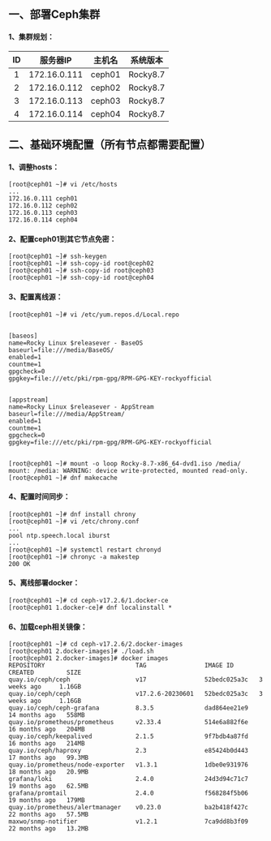 

## 一、部署Ceph集群
#### 1、集群规划：
|ID  |服务器IP     |主机名  |系统版本  |
|:-: |:-:          |:-:     |:-:       |
|1   |172.16.0.111 |ceph01  |Rocky8.7  |
|2   |172.16.0.112 |ceph02  |Rocky8.7  |
|3   |172.16.0.113 |ceph03  |Rocky8.7  |
|4   |172.16.0.114 |ceph04  |Rocky8.7  |


## 二、基础环境配置（所有节点都需要配置）
#### 1、调整hosts：
```shell
[root@ceph01 ~]# vi /etc/hosts
...
172.16.0.111 ceph01
172.16.0.112 ceph02
172.16.0.113 ceph03
172.16.0.114 ceph04

```

#### 2、配置ceph01到其它节点免密：
```shell
[root@ceph01 ~]# ssh-keygen
[root@ceph01 ~]# ssh-copy-id root@ceph02
[root@ceph01 ~]# ssh-copy-id root@ceph03
[root@ceph01 ~]# ssh-copy-id root@ceph04
```

#### 3、配置离线源：
```shell
[root@ceph01 ~]# vi /etc/yum.repos.d/Local.repo 


[baseos]
name=Rocky Linux $releasever - BaseOS
baseurl=file:///media/BaseOS/
enabled=1
countme=1
gpgcheck=0
gpgkey=file:///etc/pki/rpm-gpg/RPM-GPG-KEY-rockyofficial


[appstream]
name=Rocky Linux $releasever - AppStream
baseurl=file:///media/AppStream/
enabled=1
countme=1
gpgcheck=0
gpgkey=file:///etc/pki/rpm-gpg/RPM-GPG-KEY-rockyofficial


```
```shell
[root@ceph01 ~]# mount -o loop Rocky-8.7-x86_64-dvd1.iso /media/
mount: /media: WARNING: device write-protected, mounted read-only.
[root@ceph01 ~]# dnf makecache
```

#### 4、配置时间同步：
```shell
[root@ceph01 ~]# dnf install chrony
[root@ceph01 ~]# vi /etc/chrony.conf
...
pool ntp.speech.local iburst
...
[root@ceph01 ~]# systemctl restart chronyd
[root@ceph01 ~]# chronyc -a makestep
200 OK
```

#### 5、离线部署docker：
```shell
[root@ceph01 ~]# cd ceph-v17.2.6/1.docker-ce
[root@ceph01 1.docker-ce]# dnf localinstall *
```

#### 6、加载ceph相关镜像：
```shell
[root@ceph01 ~]# cd ceph-v17.2.6/2.docker-images
[root@ceph01 2.docker-images]# ./load.sh 
[root@ceph01 2.docker-images]# docker images
REPOSITORY                         TAG                IMAGE ID       CREATED         SIZE
quay.io/ceph/ceph                  v17                52bedc025a3c   3 weeks ago     1.16GB
quay.io/ceph/ceph                  v17.2.6-20230601   52bedc025a3c   3 weeks ago     1.16GB
quay.io/ceph/ceph-grafana          8.3.5              dad864ee21e9   14 months ago   558MB
quay.io/prometheus/prometheus      v2.33.4            514e6a882f6e   16 months ago   204MB
quay.io/ceph/keepalived            2.1.5              9f7bdb4a87fd   16 months ago   214MB
quay.io/ceph/haproxy               2.3                e85424b0d443   17 months ago   99.3MB
quay.io/prometheus/node-exporter   v1.3.1             1dbe0e931976   18 months ago   20.9MB
grafana/loki                       2.4.0              24d3d94c71c7   19 months ago   62.5MB
grafana/promtail                   2.4.0              f568284f5b06   19 months ago   179MB
quay.io/prometheus/alertmanager    v0.23.0            ba2b418f427c   22 months ago   57.5MB
maxwo/snmp-notifier                v1.2.1             7ca9dd8b3f09   22 months ago   13.2MB
```


